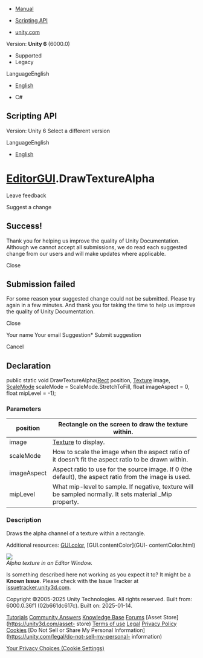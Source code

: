 [ ]()

  * [Manual](../Manual/index.html)
  * [Scripting API](../ScriptReference/index.html)

  * [unity.com](https://unity.com/)

Version: **Unity 6** (6000.0)

  * Supported
  * Legacy

LanguageEnglish

  * [English]()

  * C#

[ ](https://docs.unity3d.com)

## Scripting API

Version: Unity 6 Select a different version

LanguageEnglish

  * [English]()

#  [EditorGUI](EditorGUI.html).DrawTextureAlpha

Leave feedback

Suggest a change

## Success!

Thank you for helping us improve the quality of Unity Documentation. Although
we cannot accept all submissions, we do read each suggested change from our
users and will make updates where applicable.

Close

## Submission failed

For some reason your suggested change could not be submitted. Please <a>try
again</a> in a few minutes. And thank you for taking the time to help us
improve the quality of Unity Documentation.

Close

Your name Your email Suggestion* Submit suggestion

Cancel

[ ]()

## Declaration

public static void DrawTextureAlpha([Rect](Rect.html) position,
[Texture](Texture.html) image, [ScaleMode](ScaleMode.html) scaleMode =
ScaleMode.StretchToFill, float imageAspect = 0, float mipLevel = -1);

### Parameters

position | Rectangle on the screen to draw the texture within.  
---|---  
image |  [Texture](Texture.html) to display.  
scaleMode | How to scale the image when the aspect ratio of it doesn't fit the aspect ratio to be drawn within.  
imageAspect | Aspect ratio to use for the source image. If 0 (the default), the aspect ratio from the image is used.  
mipLevel | What mip-level to sample. If negative, texture will be sampled normally. It sets material _Mip property.  
  
### Description

Draws the alpha channel of a texture within a rectangle.

Additional resources: [GUI.color](GUI-color.html), [GUI.contentColor](GUI-
contentColor.html)  
  
![](../StaticFiles/ScriptRefImages/EditorGUIDrawTextureAlpha.png)  
_Alpha texture in an Editor Window._  
  

Is something described here not working as you expect it to? It might be a
**Known Issue**. Please check with the Issue Tracker at
[issuetracker.unity3d.com](https://issuetracker.unity3d.com).

Copyright ©2005-2025 Unity Technologies. All rights reserved. Built from:
6000.0.36f1 (02b661dc617c). Built on: 2025-01-14.

[Tutorials](https://unity3d.com/learn) [Community
Answers](https://answers.unity3d.com) [Knowledge
Base](https://support.unity3d.com/hc/en-us)
[Forums](https://forum.unity3d.com) [Asset Store](https://unity3d.com/asset-
store) [Terms of use](https://docs.unity3d.com/Manual/TermsOfUse.html)
[Legal](https://unity.com/legal) [Privacy
Policy](https://unity.com/legal/privacy-policy)
[Cookies](https://unity.com/legal/cookie-policy) [Do Not Sell or Share My
Personal Information](https://unity.com/legal/do-not-sell-my-personal-
information)

[Your Privacy Choices (Cookie Settings)](javascript:void\(0\);)

